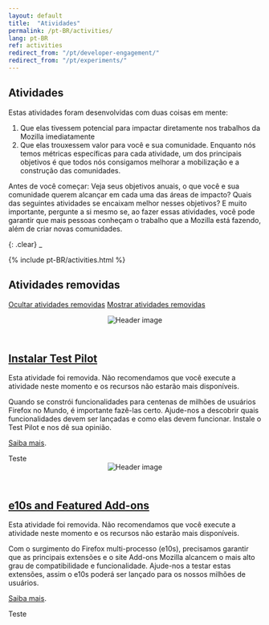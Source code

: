 ```yaml
---
layout: default
title:  "Atividades"
permalink: /pt-BR/activities/
lang: pt-BR
ref: activities
redirect_from: "/pt/developer-engagement/"
redirect_from: "/pt/experiments/"
---
```


## Atividades

Estas atividades foram desenvolvidas com duas coisas em mente:

1. Que elas tivessem potencial para impactar diretamente nos trabalhos da Mozilla imediatamente
2. Que elas trouxessem valor para você e sua comunidade. Enquanto nós temos métricas específicas para cada atividade, um dos principais objetivos é que todos nós consigamos melhorar a mobilização e a construção das comunidades.

Antes de você começar: Veja seus objetivos anuais, o que você e sua comunidade querem alcançar em cada uma das áreas de impacto? Quais das seguintes atividades se encaixam melhor nesses objetivos? E muito importante, pergunte a si mesmo se, ao fazer essas atividades, você pode garantir que mais pessoas conheçam o trabalho que a Mozilla está fazendo, além de criar novas comunidades.

{: .clear}
_

{% include pt-BR/activities.html %}

## Atividades removidas

<a href="#" class="retired-activities-hide-link hidden">Ocultar atividades removidas</a>
<a href="#" class="retired-activities-show-link">Mostrar atividades removidas</a>

<div class="row is-flex hidden" id="retired-activities-content">
<div class="activity-card retired testing col-md-4">
  <header class="item-header">
    <img src="/assets/img/testpilot-header.png" alt="Header image">
  </header>
  <h2><a href="/pt-BR/test-pilot/">Instalar Test Pilot</a></h2>
  <p class="retired-note">Esta atividade foi removida. Não recomendamos que você execute a atividade neste momento e os recursos não estarão mais disponíveis.</p>
  <div class="item-content" markdown="1">
Quando se constrói funcionalidades para centenas de milhões de usuários Firefox no Mundo, é importante fazê-las certo. Ajude-nos a descobrir quais funcionalidades devem ser lançadas e como elas devem funcionar. Instale o Test Pilot e nos dê sua opinião.

[Saiba mais](/pt-BR/test-pilot/).
  </div>
  <footer class="item-footer">
    <div class="tags">Teste</div>
  </footer>
</div>

<div class="activity-card retired testing col-md-4">
  <header class="item-header">
    <img src="/assets/img/e10s-header.png" alt="Header image">
  </header>
  <h2><a href="/pt-BR/e10s-addons/">e10s and Featured Add-ons</a></h2>
  <p class="retired-note">Esta atividade foi removida. Não recomendamos que você execute a atividade neste momento e os recursos não estarão mais disponíveis.</p>
  <div class="item-content" markdown="1">
Com o surgimento do Firefox multi-processo (e10s), precisamos garantir que as principais extensões e o site Add-ons Mozilla alcancem o mais alto grau de compatibilidade e funcionalidade. Ajude-nos a testar estas extensões, assim o e10s poderá ser lançado para os nossos milhões de usuários.

[Saiba mais](/pt-BR/e10s-addons/).
  </div>
  <footer class="item-footer">
    <div class="tags">Teste</div>
  </footer>
</div>
</div>
